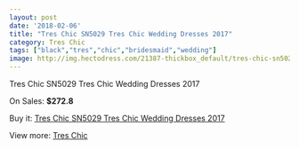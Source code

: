 ```yaml
---
layout: post
date: '2018-02-06'
title: "Tres Chic SN5029 Tres Chic Wedding Dresses 2017"
category: Tres Chic
tags: ["black","tres","chic","bridesmaid","wedding"]
image: http://img.hectodress.com/21387-thickbox_default/tres-chic-sn5029-tres-chic-wedding-dresses-2013.jpg
---
```

Tres Chic SN5029 Tres Chic Wedding Dresses 2017

On Sales: **$272.8**
<a href="https://www.hectodress.com/tres-chic/9916-tres-chic-sn5029-tres-chic-wedding-dresses-2013.html"><amp-img layout="responsive" width="600" height="600" src="//img.hectodress.com/21387-thickbox_default/tres-chic-sn5029-tres-chic-wedding-dresses-2013.jpg" alt="Tres Chic SN5029 Tres Chic Wedding Dresses 2017 0" /></a>

Buy it: [Tres Chic SN5029 Tres Chic Wedding Dresses 2017](https://www.hectodress.com/tres-chic/9916-tres-chic-sn5029-tres-chic-wedding-dresses-2013.html "Tres Chic SN5029 Tres Chic Wedding Dresses 2017")

View more: [Tres Chic](https://www.hectodress.com/164-tres-chic "Tres Chic")